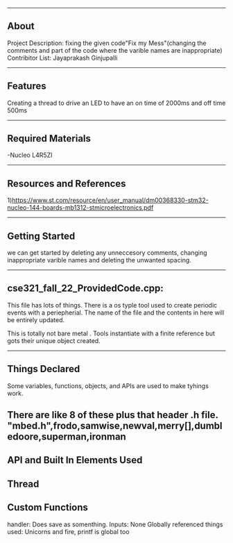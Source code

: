 -------------------
About
-------------------
Project Description: fixing the given code"Fix my Mess"(changing the comments and part of the code where the varible names are inappropriate)
Contribitor List:
Jayaprakash Ginjupalli

--------------------
Features
--------------------
Creating a thread to drive an LED to have an on time of 2000ms and off time 500ms

--------------------
Required Materials
--------------------
-Nucleo L4R5ZI

--------------------
Resources and References
--------------------
1)https://www.st.com/resource/en/user_manual/dm00368330-stm32-nucleo-144-boards-mb1312-stmicroelectronics.pdf

--------------------
Getting Started
--------------------
we can get started by deleting any unneccesory comments, changing inappropriate varible names and deleting the unwanted spacing.

--------------------
cse321_fall_22_ProvidedCode.cpp:
--------------------
 
This file has lots of things. There is a os typle tool used to create periodic events with a periepherial. The name of the file and the contents in here will be entirely updated.
 
This is totally not bare metal . Tools instantiate with a finite reference but gots their unique object created. 


----------
Things Declared
----------
Some variables, functions, objects, and APIs are used to make tyhings work. 

There are like 8 of these plus that header .h file.
"mbed.h",frodo,samwise,newval,merry[],dumbledoore,superman,ironman
----------
API and Built In Elements Used
----------
Thread
----------
Custom Functions
----------

handler:
	Does save as somenthing. 
	Inputs:
		None
	Globally referenced things used:
	Unicorns and fire, printf is global too


